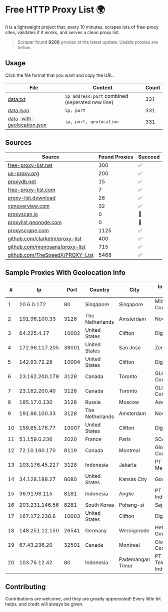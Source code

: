 
# Free HTTP Proxy List 🌍

It is a lightweight project that, every 10 minutes, scrapes lots of free-proxy sites, validates if it works, and serves a clean proxy list.


> Scraper found **8288** proxies at the latest update. Usable proxies are below.

## Usage

Click the file format that you want and copy the URL.


|File|Content|Count|
|----|-------|-----|
|[data.txt](https://raw.githubusercontent.com/themiralay/Proxy-List-World/master/data.txt)|`ip_address:port` combined (seperated new line)|331|
|[data.json](https://raw.githubusercontent.com/themiralay/Proxy-List-World/master/data.json)|`ip, port`|331|
|[data-with-geolocation.json](https://raw.githubusercontent.com/themiralay/Proxy-List-World/master/data-with-geolocation.json)|`ip, port, geolocation`|331|

## Sources

|Source|Found Proxies|Succeed|
|------|-------------|-------|
|[free-proxy-list.net](https://free-proxy-list.net)|300|✅|
|[us-proxy.org](https://www.us-proxy.org)|200|✅|
|[proxydb.net](http://proxydb.net)|15|✅|
|[free-proxy-list.com](https://free-proxy-list.com/?page=&port=&type%5B%5D=http&type%5B%5D=https&up_time=0&search=Search)|7|✅|
|[proxy-list.download](https://www.proxy-list.download/HTTP)|26|✅|
|[vpnoverview.com](https://vpnoverview.com/privacy/anonymous-browsing/free-proxy-servers)|32|✅|
|[proxyscan.io](https://www.proxyscan.io)|0|🚫|
|[proxylist.geonode.com](https://proxylist.geonode.com/api/proxy-list?limit=300&page=1&sort_by=lastChecked&sort_type=desc&protocols=http,https)|0|🚫|
|[proxyscrape.com](https://api.proxyscrape.com/v2/?request=displayproxies&protocol=http&timeout=10000&country=all&ssl=all&anonymity=all)|1125|✅|
|[github.com/clarketm/proxy-list](https://raw.githubusercontent.com/clarketm/proxy-list/master/proxy-list-raw.txt)|400|✅|
|[github.com/monosans/proxy-list](https://raw.githubusercontent.com/monosans/proxy-list/main/proxies/http.txt)|715|✅|
|[github.com/TheSpeedX/PROXY-List](https://raw.githubusercontent.com/TheSpeedX/PROXY-List/master/http.txt)|5468|✅|


## Sample Proxies With Geolocation Info

|#|Ip|Port|Country|City|Internet Service Provider|
|-|--|----|-------|----|-------------------------|
|1|20.6.0.172|80|Singapore|Singapore|Microsoft Corporation|
|2|191.96.100.33|3128|The Netherlands|Amsterdam|NovoServe B.V.|
|3|64.225.4.17|10002|United States|Clifton|DigitalOcean, LLC|
|4|172.96.117.205|38001|United States|San Jose|Zenlayer Inc|
|5|142.93.72.28|10004|United States|Clifton|DigitalOcean, LLC|
|6|23.162.200.179|3128|Canada|Toronto|GLOBALTELEHOST Corp.|
|7|23.162.200.40|3128|Canada|Toronto|GLOBALTELEHOST Corp.|
|8|185.17.0.130|3128|Russia|Moscow|Azerta GROUP Ltd|
|9|191.96.100.33|3128|The Netherlands|Amsterdam|NovoServe B.V.|
|10|159.65.176.77|10007|United States|Clifton|DigitalOcean, LLC|
|11|51.159.0.236|2020|France|Paris|SCALEWAY|
|12|72.10.160.170|8119|Canada|Montreal|GloboTech Communications|
|13|103.176.45.227|3128|Indonesia|Jakarta|PT Era Digital Media|
|14|34.128.188.27|8080|United States|Kansas City|Google LLC|
|15|36.91.98.115|8181|Indonesia|Angke|PT Telekomunikasi Indonesia|
|16|203.231.146.56|8281|South Korea|Pohang-si|Sejong Telecom|
|17|167.172.238.6|10003|United States|Clifton|DigitalOcean, LLC|
|18|148.251.12.150|26541|Germany|Wernigerode|Hetzner Online GmbH|
|19|67.43.236.20|32501|Canada|Montreal|GloboTech Communications|
|20|103.76.12.42|80|Indonesia|Pademangan Timur|PT Mora Telematika Indonesia|



## Contributing

Contributions are welcome, and they are greatly appreciated! Every
little bit helps, and credit will always be given.

